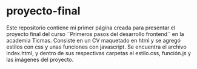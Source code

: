 # proyecto-final

Este repositorio contiene mi primer página creada para presentar el proyecto final del curso ¨Primeros pasos del desarrollo frontend¨ en la academia Ticmas.
Consiste en un CV maquetado en html y se agregó estilos con css y unas funciones con javascript.
Se encuentra el archivo index.html,  y dentro de sus respectivas carpetas el estilo.css, función.js y las imágenes del proyecto.
